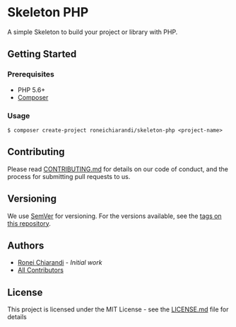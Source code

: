 # Skeleton PHP

A simple Skeleton to build your project or library with PHP.

## Getting Started

### Prerequisites

* PHP 5.6+
* [Composer](http://getcomposer.org)

### Usage

```
$ composer create-project roneichiarandi/skeleton-php <project-name>
```

## Contributing

Please read [CONTRIBUTING.md](CONTRIBUTING.md) for details on our code of conduct, and the process for submitting pull requests to us.

## Versioning

We use [SemVer](http://semver.org/) for versioning. For the versions available, see the [tags on this repository](https://github.com/roneichiarandi/skeleton-php/tags).

## Authors

* [Ronei Chiarandi](https://github.com/roneichiarandi) - *Initial work*
* [All Contributors](https://github.com/roneichiarandi/skeleton-php/graphs/contributors)

## License

This project is licensed under the MIT License - see the [LICENSE.md](LICENSE.md) file for details


